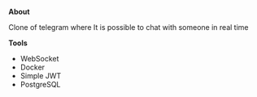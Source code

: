 **About**

Clone of telegram where It is possible to chat with someone in real time

**Tools**

- WebSocket
- Docker
- Simple JWT
- PostgreSQL
